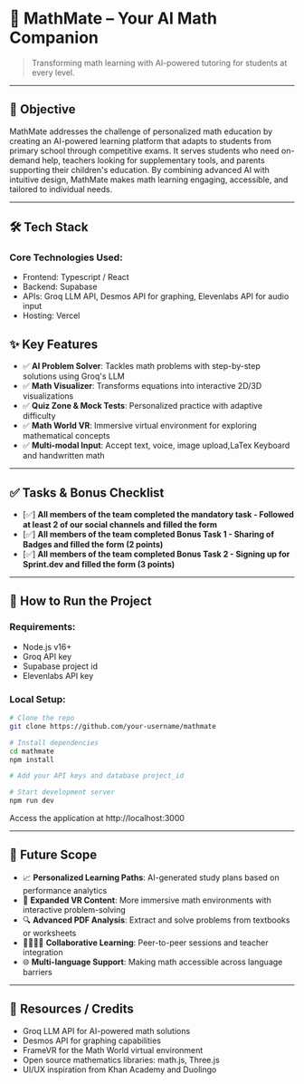 
# 🚀 MathMate – Your AI Math Companion

> Transforming math learning with AI-powered tutoring for students at every level.

---

## 🎯 Objective

MathMate addresses the challenge of personalized math education by creating an AI-powered learning platform that adapts to students from primary school through competitive exams. It serves students who need on-demand help, teachers looking for supplementary tools, and parents supporting their children's education. By combining advanced AI with intuitive design, MathMate makes math learning engaging, accessible, and tailored to individual needs.

---

## 🛠️ Tech Stack

### Core Technologies Used:
- Frontend: Typescript / React
- Backend: Supabase
- APIs: Groq LLM API, Desmos API for graphing, Elevenlabs API for audio input
- Hosting: Vercel


## ✨ Key Features

- ✅ **AI Problem Solver**: Tackles math problems with step-by-step solutions using Groq's LLM 
- ✅ **Math Visualizer**: Transforms equations into interactive 2D/3D visualizations
- ✅ **Quiz Zone & Mock Tests**: Personalized practice with adaptive difficulty
- ✅ **Math World VR**: Immersive virtual environment for exploring mathematical concepts
- ✅ **Multi-modal Input**: Accept text, voice, image upload,LaTex Keyboard and handwritten math

---

## ✅ Tasks & Bonus Checklist

- [✅] **All members of the team completed the mandatory task - Followed at least 2 of our social channels and filled the form**
- [✅] **All members of the team completed Bonus Task 1 - Sharing of Badges and filled the form (2 points)**
- [✅] **All members of the team completed Bonus Task 2 - Signing up for Sprint.dev and filled the form (3 points)**

---

## 🧪 How to Run the Project

### Requirements:
- Node.js v16+
- Groq API key
- Supabase project id
- Elevenlabs API key

### Local Setup:
```bash
# Clone the repo
git clone https://github.com/your-username/mathmate

# Install dependencies
cd mathmate
npm install

# Add your API keys and database project_id

# Start development server
npm run dev
```

Access the application at http://localhost:3000

---

## 🧬 Future Scope

- 📈 **Personalized Learning Paths**: AI-generated study plans based on performance analytics
- 🌟 **Expanded VR Content**: More immersive math environments with interactive problem-solving
- 🔍 **Advanced PDF Analysis**: Extract and solve problems from textbooks or worksheets
- 👨‍👩‍👧‍👦 **Collaborative Learning**: Peer-to-peer sessions and teacher integration
- 🌐 **Multi-language Support**: Making math accessible across language barriers

---

## 📎 Resources / Credits

- Groq LLM API for AI-powered math solutions
- Desmos API for graphing capabilities
- FrameVR for the Math World virtual environment
- Open source mathematics libraries: math.js, Three.js
- UI/UX inspiration from Khan Academy and Duolingo
